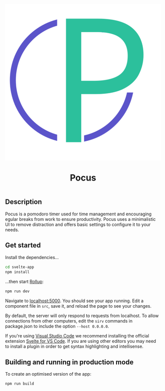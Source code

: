 <div style="display:flex;align-items:center;justify-content:center"><img src="public/assets/pocus_logo.svg" /></div>
<div style="display:flex;align-items:center;justify-content:center"><h1>Pocus</h1></div>

## Description

Pocus is a pomodoro timer used for time management and encouraging egular breaks from work to ensure productivity. Pocus uses a minimalistic UI to remove distraction and offers basic settings to configure it to your needs.

## Get started

Install the dependencies...

```bash
cd svelte-app
npm install
```

...then start [Rollup](https://rollupjs.org):

```bash
npm run dev
```

Navigate to [localhost:5000](http://localhost:5000). You should see your app running. Edit a component file in `src`, save it, and reload the page to see your changes.

By default, the server will only respond to requests from localhost. To allow connections from other computers, edit the `sirv` commands in package.json to include the option `--host 0.0.0.0`.

If you're using [Visual Studio Code](https://code.visualstudio.com/) we recommend installing the official extension [Svelte for VS Code](https://marketplace.visualstudio.com/items?itemName=svelte.svelte-vscode). If you are using other editors you may need to install a plugin in order to get syntax highlighting and intellisense.

## Building and running in production mode

To create an optimised version of the app:

```bash
npm run build
```
